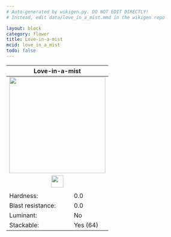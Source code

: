 ```yaml
---
# Auto-generated by wikigen.py. DO NOT EDIT DIRECTLY!
# Instead, edit data/love_in_a_mist.mmd in the wikigen repo

layout: block
category: flower
title: Love-in-a-mist
mcid: love_in_a_mist
todo: false
---
```


<table class="block-info"><thead><tr>
<th colspan=2>Love-in-a-mist</th>
</tr></thead><tbody><tr>
<tr><td colspan=2 style="text-align:center"><img src="/allotment/img/textures/allotment/love_in_a_mist.png" width="256" height="256" alt="" class="preview-icon"></td></tr>
<tr><td colspan=2 style="text-align:center"><img src="/allotment/img/inventory_textures/allotment/love_in_a_mist.png" width="32" height="32" alt="" class="inventory-icon"></td></tr>
<tr><td colspan=2 style="text-align:center"><span class="tool-info tool-none tool-level-0" title="Does not require or break faster with any tool"></span></td></tr>
<tr><td>Hardness:</td><td>0.0</td></tr>
<tr><td>Blast resistance:</td><td>0.0</td></tr>
<tr><td>Luminant:</td><td>No</td></tr>
<tr><td>Stackable:</td><td>Yes (64)</td></tr>
</tr></tbody></table>

